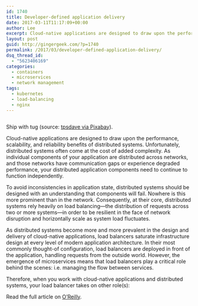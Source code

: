 ```yaml
---
id: 1740
title: Developer-defined application delivery
date: 2017-03-11T11:17:09+00:00
author: Lee
excerpt: Cloud-native applications are designed to draw upon the performance, scalability, and reliability benefits of distributed systems. Unfortunately, distributed systems often come at the cost of added complexity. As individual components of your application are distributed across networks, and those networks have communication gaps or experience degraded performance, your distributed application components need to continue to function independently.
layout: post
guid: http://gingergeek.com/?p=1740
permalink: /2017/03/developer-defined-application-delivery/
dsq_thread_id:
  - "5623406169"
categories:
  - containers
  - microservices
  - network management
tags:
  - kubernetes
  - load-balancing
  - nginx
---
```

<div id="attachment_1741" style="width: 310px" class="wp-caption alignleft">
  <a href="https://i0.wp.com/gingergeek.com/wp-content/uploads/2017/03/ship-84139.jpg"><img class="wp-image-1741 size-medium" src="https://i0.wp.com/gingergeek.com/wp-content/uploads/2017/03/ship-84139.jpg?resize=300%2C225" alt="" data-id="1741" srcset="https://i0.wp.com/gingergeek.com/wp-content/uploads/2017/03/ship-84139.jpg?resize=300%2C225 300w, https://i0.wp.com/gingergeek.com/wp-content/uploads/2017/03/ship-84139.jpg?resize=768%2C576 768w, https://i0.wp.com/gingergeek.com/wp-content/uploads/2017/03/ship-84139.jpg?resize=1024%2C768 1024w, https://i0.wp.com/gingergeek.com/wp-content/uploads/2017/03/ship-84139.jpg?w=2000 2000w, https://i0.wp.com/gingergeek.com/wp-content/uploads/2017/03/ship-84139.jpg?w=3000 3000w" sizes="(max-width: 300px) 100vw, 300px" data-recalc-dims="1" /></a>
  
  <p class="wp-caption-text">
    Ship with tug (source: <a href="https://pixabay.com/en/ship-containers-products-shipping-84139/">tpsdave via Pixabay</a>).
  </p>
</div>

Cloud-native applications are designed to draw upon the performance, scalability, and reliability benefits of distributed systems. Unfortunately, distributed systems often come at the cost of added complexity. As individual components of your application are distributed across networks, and those networks have communication gaps or experience degraded performance, your distributed application components need to continue to function independently.

To avoid inconsistencies in application state, distributed systems should be designed with an understanding that components will fail. Nowhere is this more prominent than in the network. Consequently, at their core, distributed systems rely heavily on load balancing—the distribution of requests across two or more systems—in order to be resilient in the face of network disruption and horizontally scale as system load fluctuates.<!--more-->

As distributed systems become more and more prevalent in the design and delivery of cloud-native applications, load balancers saturate infrastructure design at every level of modern application architecture. In their most commonly thought-of configuration, load balancers are deployed in front of the application, handling requests from the outside world. However, the emergence of microservices means that load balancers play a critical role behind the scenes: i.e. managing the flow between services.

Therefore, when you work with cloud-native applications and distributed systems, your load balancer takes on other role(s):

Read the full article on [O’Reilly](https://www.oreilly.com/learning/developer-defined-application-delivery).